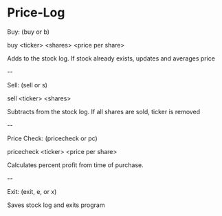 # Price-Log

Buy: (buy or b)

buy \<ticker\> \<shares\> \<price per share\>

  Adds to the stock log. If stock already exists, updates and averages price

--

Sell: (sell or s)

sell \<ticker\> \<shares\>

  Subtracts from the stock log. If all shares are sold, ticker is removed

--

Price Check: (pricecheck or pc)

pricecheck \<ticker\> \<price per share\>

  Calculates percent profit from time of purchase.
  
--

Exit: (exit, e, or x)

  Saves stock log and exits program
  
